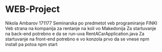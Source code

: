 # WEB-Project
Nikola Ambarov 171177 
Seminarska po predmetot veb programiranje FINKI
Veb strana na kompanija za rentanje na koli vo Makedonija
Za startuvanje na back-end potrebno e da se run-uva RentACarApplication.java
Za startuvanje na front-end potrebno e vo konzola prvo da se vnese npm install pa potoa npm start

